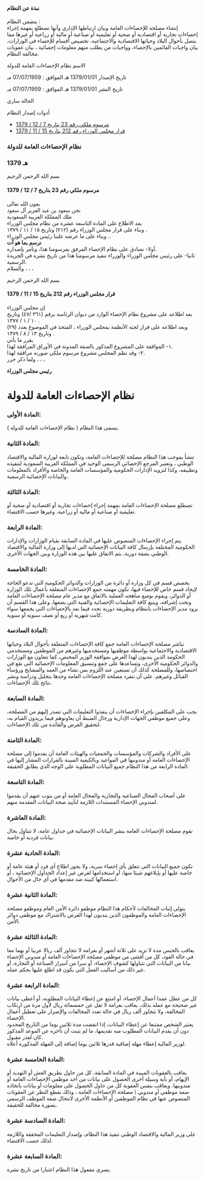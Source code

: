 #### نبذة عن النظام

يتضمن النظام :   
إنشاء مصلحة للإحصاءات العامة وبيان ارتباطها الإداري وأنها تضطلع بمهمة إجراء إحصاءات تجارية أو اقتصادية أو صحية أو تعليمية أو صناعية أو مالية أو زراعية أو غيرها مما يتصل بأحوال البلاد وحياتها الاقتصادية والاجتماعية، تخصيص أقسام للإحصاء في الوزارات، بيان واجبات القائمين بالإحصاء، وواجبات من يطلب منهم معلومات إحصائية ، بيان عقوبات مخالفة النظام. 

  



الاسم نظام الإحصاءات العامة للدولة

تاريخ الإصدار 1379/01/01 هـ الموافق : 07/07/1959 مـ

تاريخ النشر 1379/01/01 هـ الموافق : 07/07/1959 مـ 

الحالة ساري

أدوات إصدار النظام

  * [مرسوم ملكي رقم 23 بتاريخ 7 / 12 / 1379](/BoeLaws/Laws/Viewer/eb428334-1fc4-4b27-922d-ed0c8be8e850?lawId=3563a355-6ff9-4296-af66-a9a700f20e70)
  * [قرار مجلس الوزراء رقم 212 بتاريخ 15 / 11 / 1379](/BoeLaws/Laws/Viewer/e1754dbe-e1dc-4015-8584-740c18424a29?lawId=3563a355-6ff9-4296-af66-a9a700f20e70)




### نظام الإحصاءات العامة للدولة

### 1379 هـ

بسم الله الرحمن الرحيم

#### مرسوم ملكي رقم 23 بتاريخ 7 / 12 / 1379

بعون الله تعالى  
نحن سعود بن عبد العزيز آل سعود  
ملك المملكة العربية السعودية   
بعد الاطلاع على المادة التاسعة عشرة من نظام مجلس الوزراء   
وبناء على قرار مجلس الوزراء رقم (٢١٢) وتاريخ ١٥ / ١١ / ١٣٧٩ .  
وبناء على ما عرضه علينا رئيس مجلس الوزراء ..  
**نرسم بما هو آت**  
أولا- نصادق على نظام الإحصاء المرفق بمرسومنا هذا، ونأمر بإصداره.  
ثانيا- على رئيس مجلس الوزراء والوزراء تنفيذ مرسومنا هذا من تاريخ نشره في الجريدة الرسمية.  
والسلام ، ، ، 

بسم الله الرحمن الرحيم

#### قرار مجلس الوزراء رقم 212 بتاريخ 15 / 11 / 1379

إن مجلس الوزراء   
بعد اطلاعه على مشروع نظام الإحصاء الوارد من ديوان الرئاسة برقم (٣٦١ /٤٧) وتاريخ ١٠ / ١ / ١٣٧٧ .  
وبعد اطلاعه على قرار لجنة الأنظمة بمجلس الوزراء ، المتخذ في الموضوع بعدد (٢٩) وتاريخ ١٣ / ٨ / ١٣٧٩ .  
يقرر ما يأتي  
١- الموافقة على المشروع المذكور بالصفة المدونة في الأوراق المرافقة لهذا.  
٢- وقد نظم المجلس مشروع مرسوم ملكي صورته مرافقة لهذا.  
ولما ذكر حرر ، ، ،

**رئيس مجلس الوزراء**

# نظام الإحصاءات العامة للدولة

###  المادة الأولى: 

يسمى هذا النظام ( نظام الإحصاءات العامة للدولة ). 

###  المادة الثانية: 

تنشأ بموجب هذا النظام مصلحة للإحصاءات العامة، وتكون تابعة لوزارة المالية والاقتصاد الوطني ، وتعتبر المرجع الإحصائي الرسمي الوحيد في المملكة العربية السعودية لتنفيذه وتطبيقه، وكذا لتزويد الإدارات الحكومية والمؤسسات العامة والخاصة والأفراد بالمعلومات والبيانات الإحصائية الرسمية. 

###  المادة الثالثة: 

تضطلع مصلحة الإحصاءات العامة بمهمة إجراء إحصاءات تجارية أو اقتصادية أو صحية أو تعليمية أو صناعية أو مالية أو زراعية، وغيرها حسب الاقتضاء. 

### المادة الرابعة: 

يتم إجراء الإحصاءات المنصوص عليها في المادة السابقة بقيام الوزارات والإدارات الحكومية المختلفة بإرسال كافة البيانات الإحصائية التي لديها إلى وزارة المالية والاقتصاد الوطني بصفة دورية، يتم الاتفاق عليها بين هذه الوزارة وبين الجهات الأخرى. 

###  المادة الخامسة: 

يخصص قسم في كل وزارة أو دائرة من الوزارات والدوائر الحكومية التي تدعو الحاجة لإيجاد قسم خاص للإحصاء فيها، تكون مهمته جمع الإحصاءات المتعلقة بأعمال تلك الوزارة أو الدوائر، ويقوم بوضع مناهجه العملية بالاتفاق مع مدير عام مصلحة الإحصاءات العامة وتحت إشرافه، ويتبع كافة التعليمات الإحصائية والفنية التي يضعها، وعلى هذا القسم أن يزود مدير الإحصاءات بانتظام وبطريقة دورية تحدد فيما بعد بالإحصاءات التي يجمعها سواء كانت شهرية أو ربع أو نصف سنوية أو سنوية. 

###  المادة السادسة: 

تباشر مصلحة الإحصاءات العامة جمع كافة الإحصاءات المتعلقة بأحوال البلاد وحياتها الاقتصادية والاجتماعية بواسطة موظفيها ومستخدميها وغيرهم من الموظفين ومستخدمي الحكومة الذين يندبون لهذا الغرض بموافقة الوزير المختص، كما تتعاون مع الوزارات والدوائر الحكومية الأخرى، وتساعدها على جمع وتنسيق المعلومات الإحصائية التي تقع في اختصاصها، وللمصلحة كذلك أن تستعين عند اللزوم بمن تشاء من العمد والمشايخ ورؤساء القبائل وغيرهم. على أن تنفرد مصلحة الإحصاءات العامة وحدها بتحليل ودراسة ونشر نتائج تلك الإحصاءات. 

###  المادة السابعة: 

يجب على المكلفين بإجراء الإحصاءات أن ينفذوا التعليمات التي تصدر إليهم من المصلحة، وعلى جميع موظفي الجهات الإدارية ورجال الضبط أن يعاونوهم فيما يريدون القيام به، لتحقيق الغرض والفائدة من تلك الإحصاءات. 

###  المادة الثامنة: 

على الأفراد والشركات والمؤسسات والجمعيات والهيئات العامة أن يقدموا إلى مصلحة الإحصاءات العامة أو مندوبيها في المواعيد وبالكيفية المبينة بالقرارات المشار إليها في المادة الرابعة من هذا النظام جميع البيانات المطلوبة على الوجه الذي يطابق الحقيقة. 

###  المادة التاسعة: 

على أصحاب المحال الصناعية والتجارية والمحال العامة أو من ينوب عنهم أن يقدموا لمندوبي الإحصاء المستندات اللازمة لتأييد صحة البيانات المقدمة منهم. 

###  المادة العاشرة: 

تقوم مصلحة الإحصاءات العامة بنشر البيانات الإحصائية في جداول عامة، لا تتناول بحال بيانات فردية أو خاصة. 

###  المادة الحادية عشرة: 

تكون جميع البيانات التي تتعلق بأي إحصاء سرية، ولا يجوز اطلاع أي فرد أو هيئة عامة أو خاصة عليها أو بإبلاغهم شيئا منها، أو استخدامها لغرض غير إعداد الجداول الإحصائية ، أو استعمالها كبينة ضد مقدمها في أي حال من الأحوال. 

###  المادة الثانية عشرة: 

يتولى إثبات المخالفات لأحكام هذا النظام موظفو دائرة الأمن العام وموظفو مصلحة الإحصاءات العامة والموظفون الذين يندبون لهذا الغرض بالاشتراك مع موظفي دوائر الأمن. 

###  المادة الثالثة عشرة: 

يعاقب بالحبس مدة لا تزيد على ثلاثة أشهر أو بغرامة لا تتجاوز ألف ريالا عربيا أو بهما معا في حالة العود، كل من أفشى من موظفي مصلحة الإحصاءات العامة أو مندوبي الإحصاء بيانا من البيانات التي تتناولها كشوف الإحصاء، أو سرا من أسرار الصناعة أو التجارة، أو غير ذلك من أساليب العمل التي يكون قد اطلع عليها بحكم عمله. 

###  المادة الرابعة عشرة: 

كل من عطل عمدا أعمال الإحصاء، أو امتنع عن إعطاء البيانات المطلوبة، أو أعطى بيانات غير صحيحة مع عمله بذلك، يعاقب بغرامة لا تقل عن خمسمائة ريال لأول مرة من ارتكاب المخالفة، ولا تتجاوز ألف ريال في حالة تعدد المخالفات والإصرار على تعطيل أعمال الإحصاء.  
يعتبر الشخص ممتنعا عن إعطاء البيانات، إذا انقضت مدة ثلاثين يوما من التاريخ المحدود دون أن يقدم البيانات المطلوب منه تقديمها، ما لم يثبت أن تأخره عن الموعد المذكور كان لعذر مقبول.  
لوزير المالية إعطاء مهلة إضافية قدرها ثلاثين يوما إضافة إلى المهلة المذكورة أعلاه. 

###  المادة الخامسة عشرة: 

يعاقب بالعقوبات المبينة في المادة السابقة، كل من حاول بطريق الغش أو التهديد أو الإيهام، أو بأية وسيلة أخرى الحصول على بيانات من أحد موظفي الإحصاءات العامة أو مندوبيها. ويعاقب بنفس العقوبة كل من حاول الحصول على معلومات أو بيانات باتخاذه صفة موظفي أو مندوبي \ مصلحة الإحصاءات العامة ، وذلك بقطع النظر عن العقوبات المنصوص عنها في نظام الموظفين أو الأنظمة الأخرى لانتحال صفة الموظف الرسمي بصورة مخالفة للحقيقة. 

###  المادة السادسة عشرة: 

على وزير المالية والاقتصاد الوطني تنفيذ هذا النظام، وإصدار التعليمات المحققة واللازمة لذلك حسب الاقتضاء. 

###  المادة السابعة عشرة: 

يسري مفعول هذا النظام اعتبارا من تاريخ نشره. 
